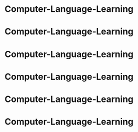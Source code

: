 # Computer-Language-Learning
# Computer-Language-Learning
# Computer-Language-Learning
# Computer-Language-Learning
# Computer-Language-Learning
# Computer-Language-Learning
